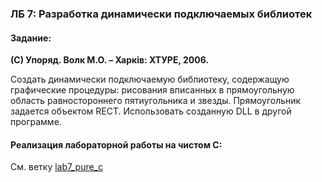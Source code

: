 ### ЛБ 7: Разработка динамически подключаемых библиотек

#### Задание:

**(C) Упоряд. Волк М.О. – Харків: ХТУРЕ, 2006.**

Создать динамически подключаемую библиотеку, содержащую графические процедуры: 
рисования вписанных в прямоугольную область равностороннего пятиугольника и звезды. 
Прямоугольник задается объектом RECT. Использовать созданную DLL в другой программе.

#### Реализация лабораторной работы на чистом C:
См. ветку [lab7_pure_c](https://github.com/s-kostyuk/labs_spro/tree/lab7_pure_c/lab7_v2)
